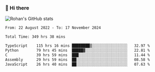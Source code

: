 ### 👋 Hi there 

<!--
**rohznmdev/rohznmdev** is a ✨ _special_ ✨ repository because its `README.md` (this file) appears on your GitHub profile.

Here are some ideas to get you started:

- 🔭 I’m currently working on ...
- 🌱 I’m currently learning Ruby and Ruby on Rails
- 👯 I’m looking to collaborate on ...
- 🤔 I’m looking for help with ...
- 💬 Ask me about ...
- 📫 How to reach me: ...
- 😄 Pronouns: ...
- ⚡ Fun fact: ...
-->
![Rohan's GitHub stats](https://github-readme-stats.vercel.app/api?username=rohznmdev&theme=dark&show_icons=true)

<!--START_SECTION:waka-->

```txt
From: 22 August 2022 - To: 17 November 2024

Total Time: 349 hrs 38 mins

TypeScript    115 hrs 16 mins ████████▒░░░░░░░░░░░░░░░░   32.97 %
Python        79 hrs 45 mins  █████▓░░░░░░░░░░░░░░░░░░░   22.81 %
C             39 hrs 59 mins  ███░░░░░░░░░░░░░░░░░░░░░░   11.44 %
Assembly      29 hrs 59 mins  ██░░░░░░░░░░░░░░░░░░░░░░░   08.58 %
JavaScript    26 hrs 40 mins  ██░░░░░░░░░░░░░░░░░░░░░░░   07.63 %
```

<!--END_SECTION:waka-->
